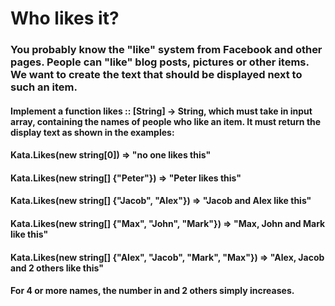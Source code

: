 # Who likes it?

### You probably know the "like" system from Facebook and other pages. People can "like" blog posts, pictures or other items. We want to create the text that should be displayed next to such an item.

#### Implement a function likes :: [String] -> String, which must take in input array, containing the names of people who like an item. It must return the display text as shown in the examples:

#### Kata.Likes(new string[0]) => "no one likes this"
#### Kata.Likes(new string[] {"Peter"}) => "Peter likes this"
#### Kata.Likes(new string[] {"Jacob", "Alex"}) => "Jacob and Alex like this"
#### Kata.Likes(new string[] {"Max", "John", "Mark"}) => "Max, John and Mark like this"
#### Kata.Likes(new string[] {"Alex", "Jacob", "Mark", "Max"}) => "Alex, Jacob and 2 others like this"

#### For 4 or more names, the number in and 2 others simply increases.

